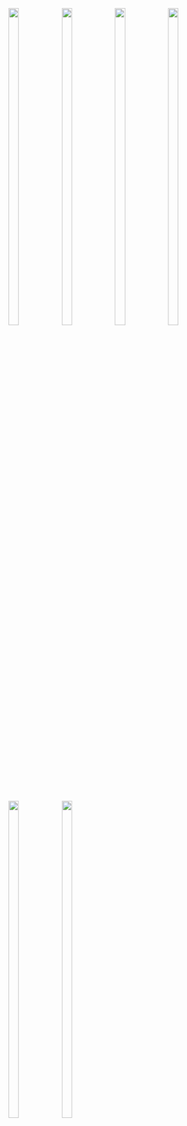 <p>

  <img src = "https://user-images.githubusercontent.com/125651843/228623565-ec9ad18f-46e2-41e0-8936-482aefdce681.png" width=20% height=40%>
  <img src = "https://user-images.githubusercontent.com/125651843/228623568-b3e178d3-4bae-44d9-82aa-c15c63afb1fb.png" width=20% height=40%>
  <img src = "https://user-images.githubusercontent.com/125651843/228623574-2e596e71-eb32-43dc-a950-a67c6a48e94c.png" width=20% height=40%>
  <img src = "https://user-images.githubusercontent.com/125651843/228623546-c30fe448-be65-49ad-8209-e24fc6b8a0b0.png" width=20% height=40%>
  <img src = "https://user-images.githubusercontent.com/125651843/228623556-195810ee-0987-4e54-b513-e7c8c0c2bbc6.png" width=20% height=40%>
  <img src = "https://user-images.githubusercontent.com/125651843/228623560-5d03e64a-5928-4038-b898-76b86334ca11.png" width=20% height=40%>
  
</p>
